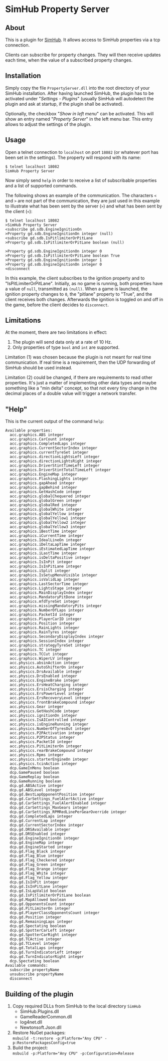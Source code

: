 ﻿# SimHub Property Server

## About

This is a plugin for [SimHub](https://www.simhubdash.com/). It allows access to SimHub properties via a tcp connection.

Clients can subscribe for property changes. They will then receive updates each time, when the value of a subscribed property changes. 


## Installation

Simply copy the file `PropertyServer.dll` into the root directory of your SimHub installation. After having launched SimHub, the plugin has to be activated under "_Settings - Plugins_" (usually SimHub will autodetect the plugin and ask at startup, if the plugin shall be activated).

Optionally, the checkbox "_Show in left menu_" can be activated. This will show an entry named "_Property Server_" in the left menu bar. This entry allows to adjust the settings of the plugin.


## Usage

Open a telnet connection to `localhost` on port `18082` (or whatever port has been set in the settings). The property will respond with its name:

```
$ telnet localhost 18082
SimHub Property Server
```

Now simply send `help` in order to receive a list of subscribable properties and a list of supported commands.

The following shows an example of the communication. The characters `<` and `>` are not part of the communication, they are just used in this example to illustrate what has been sent by the server (`>`) and what has been sent by the client (`<`):

```
$ telnet localhost 18082
>SimHub Property Server
<subscribe gd.sdb.EngineIgnitionOn
>Property gd.sdb.EngineIgnitionOn integer (null)
<subscribe gd.sdb.IsPitlimiterOrPitLane
>Property gd.sdb.IsPitlimiterOrPitLane boolean (null)

>Property gd.sdb.EngineIgnitionOn integer 0
>Property gd.sdb.IsPitlimiterOrPitLane boolean True
>Property gd.sdb.EngineIgnitionOn integer 1
>Property gd.sdb.EngineIgnitionOn integer 0
<disconnect
```

In this example, the client subscribes to the ignition property and to "IsPitLimiterOrPitLane". Initially, as no game is running, both properties have a value of `null`, transmitted as `(null)`. When a game is launched, the ignition property changes to `0`, the "pitlane" property to "True", and the client receives both changes. Afterwards the ignition is toggled on and off in the game, before the client decides to `disconnect`.


## Limitations

At the moment, there are two limitations in effect:

1. The plugin will send data only at a rate of 10 Hz.
2. Only properties of type `bool` and `int` are supported.

Limitation (1) was chosen because the plugin is not meant for real time communication. If real time is a requirement, then the UDP forwarding of SimHub should be used instead.

Limitation (2) could be changed, if there are requirements to read other properties. It's just a matter of implementing other data types and maybe something like a "min delta" concept, so that not every tiny change in the decimal places of a double value will trigger a network transfer.


## "Help"

This is the current output of the command `help`:

```
Available properties:
  acc.graphics.ABS integer
  acc.graphics.CarCount integer
  acc.graphics.CompletedLaps integer
  acc.graphics.CurrentSectorIndex integer
  acc.graphics.currentTyreSet integer
  acc.graphics.directionLightsLeft integer
  acc.graphics.directionLightsRight integer
  acc.graphics.DriverStintTimeLeft integer
  acc.graphics.DriverStintTotalTimeLeft integer
  acc.graphics.EngineMap integer
  acc.graphics.FlashingLights integer
  acc.graphics.gapAhead integer
  acc.graphics.gapBehind integer
  acc.graphics.GetHashCode integer
  acc.graphics.globalChequered integer
  acc.graphics.globalGreen integer
  acc.graphics.globalRed integer
  acc.graphics.globalWhite integer
  acc.graphics.globalYellow integer
  acc.graphics.globalYellow1 integer
  acc.graphics.globalYellow2 integer
  acc.graphics.globalYellow3 integer
  acc.graphics.iBestTime integer
  acc.graphics.iCurrentTime integer
  acc.graphics.IdealLineOn integer
  acc.graphics.iDeltaLapTime integer
  acc.graphics.iEstimatedLapTime integer
  acc.graphics.iLastTime integer
  acc.graphics.isDeltaPositive integer
  acc.graphics.IsInPit integer
  acc.graphics.IsInPitLane integer
  acc.graphics.iSplit integer
  acc.graphics.IsSetupMenuVisible integer
  acc.graphics.isValidLap integer
  acc.graphics.LastSectorTime integer
  acc.graphics.LightsStage integer
  acc.graphics.MainDisplayIndex integer
  acc.graphics.MandatoryPitDone integer
  acc.graphics.mfdTyreSet integer
  acc.graphics.missingMandatoryPits integer
  acc.graphics.NumberOfLaps integer
  acc.graphics.PacketId integer
  acc.graphics.PlayerCarID integer
  acc.graphics.Position integer
  acc.graphics.RainLights integer
  acc.graphics.RainTyres integer
  acc.graphics.SecondaryDisplayIndex integer
  acc.graphics.SessionIndex integer
  acc.graphics.strategyTyreSet integer
  acc.graphics.TC integer
  acc.graphics.TCCut integer
  acc.graphics.WiperLV integer
  acc.physics.absinAction integer
  acc.physics.AutoShifterOn integer
  acc.physics.DrsAvailable integer
  acc.physics.DrsEnabled integer
  acc.physics.EngineBrake integer
  acc.physics.ErsHeatCharging integer
  acc.physics.ErsisCharging integer
  acc.physics.ErsPowerLevel integer
  acc.physics.ErsRecoveryLevel integer
  acc.physics.frontBrakeCompound integer
  acc.physics.Gear integer
  acc.physics.GetHashCode integer
  acc.physics.ignitionOn integer
  acc.physics.IsAIControlled integer
  acc.physics.isEngineRunning integer
  acc.physics.NumberOfTyresOut integer
  acc.physics.P2PActivation integer
  acc.physics.P2PStatus integer
  acc.physics.PacketId integer
  acc.physics.PitLimiterOn integer
  acc.physics.rearBrakeCompound integer
  acc.physics.Rpms integer
  acc.physics.starterEngineOn integer
  acc.physics.tcinAction integer
  dcp.GameInMenu boolean
  dcp.GamePaused boolean
  dcp.GameReplay boolean
  dcp.GameRunning boolean
  dcp.gd.ABSActive integer
  dcp.gd.ABSLevel integer
  dcp.gd.BestLapOpponentPosition integer
  dcp.gd.CarSettings_FuelAlertActive integer
  dcp.gd.CarSettings_FuelAlertEnabled integer
  dcp.gd.CarSettings_MaxGears integer
  dcp.gd.CarSettings_RPMRedLinePerGearOverride integer
  dcp.gd.CompletedLaps integer
  dcp.gd.CurrentLap integer
  dcp.gd.CurrentSectorIndex integer
  dcp.gd.DRSAvailable integer
  dcp.gd.DRSEnabled integer
  dcp.gd.EngineIgnitionOn integer
  dcp.gd.EngineMap integer
  dcp.gd.EngineStarted integer
  dcp.gd.Flag_Black integer
  dcp.gd.Flag_Blue integer
  dcp.gd.Flag_Checkered integer
  dcp.gd.Flag_Green integer
  dcp.gd.Flag_Orange integer
  dcp.gd.Flag_White integer
  dcp.gd.Flag_Yellow integer
  dcp.gd.IsInPit integer
  dcp.gd.IsInPitLane integer
  dcp.gd.IsLapValid boolean
  dcp.gd.IsPitlimiterOrPitLane boolean
  dcp.gd.MapAllowed boolean
  dcp.gd.OpponentsCount integer
  dcp.gd.PitLimiterOn integer
  dcp.gd.PlayerClassOpponentsCount integer
  dcp.gd.Position integer
  dcp.gd.RemainingLaps integer
  dcp.gd.Spectating boolean
  dcp.gd.SpotterCarLeft integer
  dcp.gd.SpotterCarRight integer
  dcp.gd.TCActive integer
  dcp.gd.TCLevel integer
  dcp.gd.TotalLaps integer
  dcp.gd.TurnIndicatorLeft integer
  dcp.gd.TurnIndicatorRight integer
  dcp.Spectating boolean
Available commands:
  subscribe propertyName
  unsubscribe propertyName
  disconnect
```


## Building of the plugin

1. Copy required DLLs from SimHub to the local directory `SimHub`
   - SimHub.Plugins.dll
   - GameReaderCommon.dll
   - log4net.dll
   - Newtonsoft.Json.dll
2. Restore NuGet packages:  
   `msbuild -t:restore -p:Platform="Any CPU" -p:RestorePackagesConfig=true`
3. Build the project:  
   `msbuild -p:Platform="Any CPU" -p:Configuration=Release`
